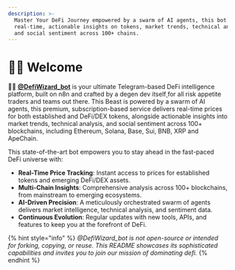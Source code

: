```yaml
---
description: >-
  Master Your DeFi Journey empowered by a swarm of AI agents, this bot delivers
  real-time, actionable insights on tokens, market trends, technical analysis,
  and social sentiment across 100+ chains.
---
```


# 🧙‍♂️ Welcome

🧙‍♂️ [**@DefiWizard\_bot**](https://t.me/DefiWizard_Bot) is your ultimate Telegram-based DeFi intelligence platform, built on n8n and crafted by a degen dev itself[ ](https://t.me/BrunoMelani) for all risk appetite traders and teams out there. This Beast is powered by a swarm of AI agents, this premium, subscription-based service delivers real-time prices for both established and DeFi/DEX tokens, alongside actionable insights into market trends, technical analysis, and social sentiment across 100+ blockchains, including Ethereum, Solana, Base, Sui, BNB, XRP and ApeChain.

This state-of-the-art bot empowers you to stay ahead in the fast-paced DeFi universe with:

* **Real-Time Price Tracking**: Instant access to prices for established tokens and emerging DeFi/DEX assets.
* **Multi-Chain Insights**: Comprehensive analysis across 100+ blockchains, from mainstream to emerging ecosystems.
* **AI-Driven Precision**: A meticulously orchestrated swarm of agents delivers market intelligence, technical analysis, and sentiment data.
* **Continuous Evolution**: Regular updates with new tools, APIs, and features to keep you at the forefront of DeFi.

{% hint style="info" %}
&#x20;_@DefiWizard\_bot is not open-source or intended for forking, copying, or reuse. This README showcases its sophisticated capabilities and invites you to join our mission of dominating defi._
{% endhint %}
